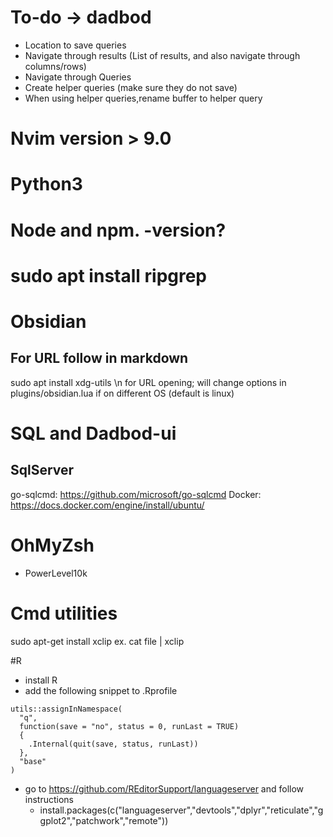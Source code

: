 # To-do -> dadbod
- Location to save queries
- Navigate through results (List of results, and also navigate through columns/rows)
- Navigate through Queries
- Create helper queries (make sure they do not save)
- When using helper queries,rename buffer to helper query


# Nvim version > 9.0

# Python3

# Node and npm. -version?

# sudo apt install ripgrep

# Obsidian
## For URL follow in markdown
sudo apt install xdg-utils \n
for URL opening; will change options in plugins/obsidian.lua if on different OS (default is linux)

# SQL and Dadbod-ui
## SqlServer
go-sqlcmd: https://github.com/microsoft/go-sqlcmd
Docker: https://docs.docker.com/engine/install/ubuntu/

# OhMyZsh
- PowerLevel10k

# Cmd utilities
sudo apt-get install xclip
ex. cat file | xclip

#R
- install R
- add the following snippet to .Rprofile
```
utils::assignInNamespace(
  "q", 
  function(save = "no", status = 0, runLast = TRUE) 
  {
    .Internal(quit(save, status, runLast))
  }, 
  "base"
)
```
- go to https://github.com/REditorSupport/languageserver and follow instructions
  - install.packages(c("languageserver","devtools","dplyr","reticulate","ggplot2","patchwork","remote"))
